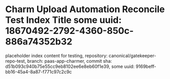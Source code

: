 # Charm Upload Automation Reconcile Test Index Title some uuid: 18670492-2792-4360-850c-886a74352b32
 placeholder index content for testing,  repository: canonical/gatekeeper-repo-test,  branch: paas-app-charmer,  commit sha: d51b093c940b75e55cc9eb8102ee6e8eb60f1e39,  some uuid: 9169beff-bb16-45a4-8a87-f771c97c2c9c
